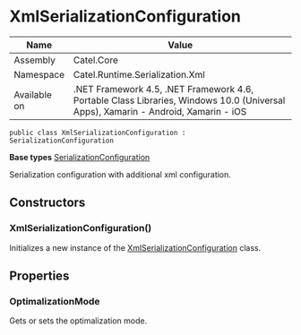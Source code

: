 

# XmlSerializationConfiguration

Name|Value
---|---
Assembly|Catel.Core
Namespace|Catel.Runtime.Serialization.Xml
Available on|.NET Framework 4.5, .NET Framework 4.6, Portable Class Libraries, Windows 10.0 (Universal Apps), Xamarin - Android, Xamarin - iOS

```
public class XmlSerializationConfiguration : SerializationConfiguration
```

**Base types**
[SerializationConfiguration](/Catel.Core\Catel\Runtime\Serialization\SerializationConfiguration.md)


Serialization configuration with additional xml configuration.



## Constructors

### XmlSerializationConfiguration()

Initializes a new instance of the [XmlSerializationConfiguration](#) class.



## Properties

### OptimalizationMode

Gets or sets the optimalization mode.




